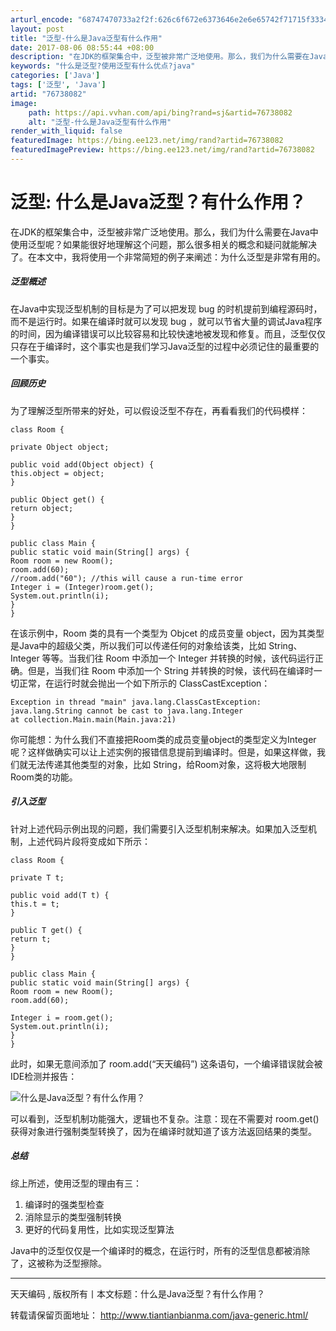 ```yaml
---
arturl_encode: "68747470733a2f2f:626c6f672e6373646e2e6e65742f71715f3334353331393235:2f61727469636c652f64657461696c732f3736373338303832"
layout: post
title: "泛型-什么是Java泛型有什么作用"
date: 2017-08-06 08:55:44 +08:00
description: "在JDK的框架集合中，泛型被非常广泛地使用。那么，我们为什么需要在Java中使用泛型呢？如果能很好地"
keywords: "什么是泛型?使用泛型有什么优点?java"
categories: ['Java']
tags: ['泛型', 'Java']
artid: "76738082"
image:
    path: https://api.vvhan.com/api/bing?rand=sj&artid=76738082
    alt: "泛型-什么是Java泛型有什么作用"
render_with_liquid: false
featuredImage: https://bing.ee123.net/img/rand?artid=76738082
featuredImagePreview: https://bing.ee123.net/img/rand?artid=76738082
---
```


# 泛型: 什么是Java泛型？有什么作用？

在JDK的框架集合中，泛型被非常广泛地使用。那么，我们为什么需要在Java中使用泛型呢？如果能很好地理解这个问题，那么很多相关的概念和疑问就能解决了。在本文中，我将使用一个非常简短的例子来阐述：为什么泛型是非常有用的。

##### 泛型概述

在Java中实现泛型机制的目标是为了可以把发现 bug 的时机提前到编程源码时，而不是运行时。如果在编译时就可以发现 bug ，就可以节省大量的调试Java程序的时间，因为编译错误可以比较容易和比较快速地被发现和修复。而且，泛型仅仅只存在于编译时，这个事实也是我们学习Java泛型的过程中必须记住的最重要的一个事实。

##### 回顾历史

为了理解泛型所带来的好处，可以假设泛型不存在，再看看我们的代码模样：

```
class Room {

private Object object;

public void add(Object object) {
this.object = object;
}

public Object get() {
return object;
}
}

public class Main {
public static void main(String[] args) {
Room room = new Room();
room.add(60);
//room.add("60"); //this will cause a run-time error
Integer i = (Integer)room.get();
System.out.println(i);
}
}
```

在该示例中，Room 类的具有一个类型为 Objcet 的成员变量 object，因为其类型是Java中的超级父类，所以我们可以传递任何的对象给该类，比如 String、Integer 等等。当我们往 Room 中添加一个 Integer 并转换的时候，该代码运行正确。但是，当我们往 Room 中添加一个 String 并转换的时候，该代码在编译时一切正常，在运行时就会抛出一个如下所示的 ClassCastException：

```
Exception in thread "main" java.lang.ClassCastException: java.lang.String cannot be cast to java.lang.Integer
at collection.Main.main(Main.java:21)
```

你可能想：为什么我们不直接把Room类的成员变量object的类型定义为Integer呢？这样做确实可以让上述实例的报错信息提前到编译时。但是，如果这样做，我们就无法传递其他类型的对象，比如 String，给Room对象，这将极大地限制Room类的功能。

##### 引入泛型

针对上述代码示例出现的问题，我们需要引入泛型机制来解决。如果加入泛型机制，上述代码片段将变成如下所示：

```
class Room {

private T t;

public void add(T t) {
this.t = t;
}

public T get() {
return t;
}
}

public class Main {
public static void main(String[] args) {
Room room = new Room();
room.add(60);

Integer i = room.get();
System.out.println(i);
}
}
```

此时，如果无意间添加了 room.add(“天天编码”) 这条语句，一个编译错误就会被IDE检测并报告：

![什么是Java泛型？有什么作用？](http://i4.piimg.com/597077/b37251b954d56fb1.png "什么是Java泛型？有什么作用？")

可以看到，泛型机制功能强大，逻辑也不复杂。注意：现在不需要对 room.get() 获得对象进行强制类型转换了，因为在编译时就知道了该方法返回结果的类型。

##### 总结

综上所述，使用泛型的理由有三：

1. 编译时的强类型检查
2. 消除显示的类型强制转换
3. 更好的代码复用性，比如实现泛型算法

Java中的泛型仅仅是一个编译时的概念，在运行时，所有的泛型信息都被消除了，这被称为泛型擦除。

---

天天编码 , 版权所有丨本文标题：什么是Java泛型？有什么作用？
  
转载请保留页面地址：
<http://www.tiantianbianma.com/java-generic.html/>